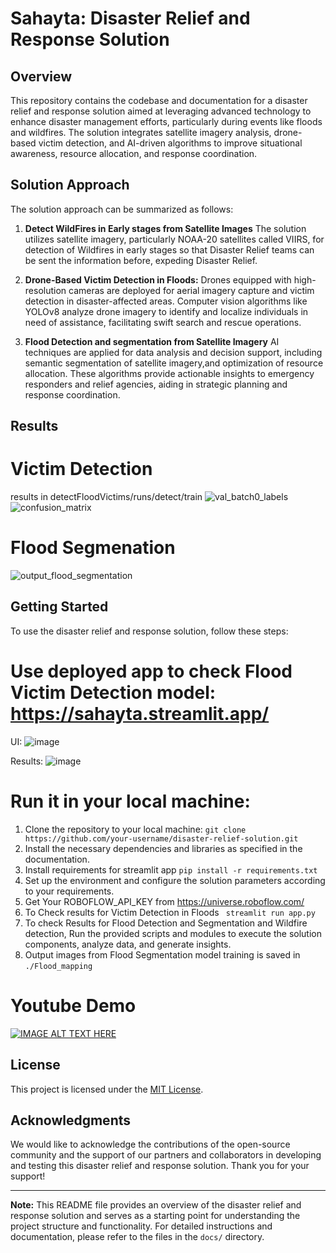 # Sahayta: Disaster Relief and Response Solution

## Overview
This repository contains the codebase and documentation for a disaster relief and response solution aimed at leveraging advanced technology to enhance disaster management efforts, particularly during events like floods and wildfires. The solution integrates satellite imagery analysis, drone-based victim detection, and AI-driven algorithms to improve situational awareness, resource allocation, and response coordination.

## Solution Approach
The solution approach can be summarized as follows:

1. **Detect WildFires in Early stages from Satellite Images** The solution utilizes satellite imagery, particularly NOAA-20 satellites called VIIRS, for detection of Wildfires in early stages so that Disaster Relief teams can be sent the information before, expeding Disaster Relief.

2. **Drone-Based Victim Detection in Floods:** Drones equipped with high-resolution cameras are deployed for aerial imagery capture and victim detection in disaster-affected areas. Computer vision algorithms like YOLOv8 analyze drone imagery to identify and localize individuals in need of assistance, facilitating swift search and rescue operations.

3. **Flood Detection and segmentation from Satellite Imagery** AI techniques are applied for data analysis and decision support, including semantic segmentation of satellite imagery,and optimization of resource allocation. These algorithms provide actionable insights to emergency responders and relief agencies, aiding in strategic planning and response coordination.

## Results
# Victim Detection 
results in detectFloodVictims/runs/detect/train
![val_batch0_labels](https://github.com/MonaTheDon/Sahayta/assets/104318895/580296fc-d254-48a8-ba34-1fafa5567278)
![confusion_matrix](https://github.com/MonaTheDon/Sahayta/assets/104318895/7fb73624-fa59-4dd5-8d81-52b474f2d32f)

# Flood Segmenation
![output_flood_segmentation](https://github.com/MonaTheDon/Sahayta/assets/104318895/d7977e64-f08f-48f5-9788-05c75e61388a)


## Getting Started
To use the disaster relief and response solution, follow these steps:
# Use deployed app to check Flood Victim Detection model: https://sahayta.streamlit.app/
UI:
![image](https://github.com/MonaTheDon/Sahayta/assets/104318895/8f705083-6928-4c5a-b0da-87b5d68a560f)

Results:
![image](https://github.com/MonaTheDon/Sahayta/assets/104318895/5c1f10d1-6f68-4866-836b-6e1cb85f6492)

# Run it in your local machine:
1. Clone the repository to your local machine: `git clone https://github.com/your-username/disaster-relief-solution.git`
2. Install the necessary dependencies and libraries as specified in the documentation.
3. Install requirements for streamlit app
`pip install -r requirements.txt`
4. Set up the environment and configure the solution parameters according to your requirements.
5. Get Your ROBOFLOW_API_KEY from https://universe.roboflow.com/
6. To Check results for Victim Detection in Floods
` streamlit run app.py`
7. To check Results for Flood Detection and Segmentation and Wildfire detection, Run the provided scripts and modules to execute the solution components, analyze data, and generate insights.
8. Output images from Flood Segmentation model training is saved in `./Flood_mapping` 

# Youtube Demo
[![IMAGE ALT TEXT HERE](https://img.youtube.com/vi/EtirOIDTqKU/0.jpg)](https://www.youtube.com/watch?v=EtirOIDTqKU)

## License
This project is licensed under the [MIT License](LICENSE).

## Acknowledgments
We would like to acknowledge the contributions of the open-source community and the support of our partners and collaborators in developing and testing this disaster relief and response solution. Thank you for your support!

---
**Note:** This README file provides an overview of the disaster relief and response solution and serves as a starting point for understanding the project structure and functionality. For detailed instructions and documentation, please refer to the files in the `docs/` directory.
